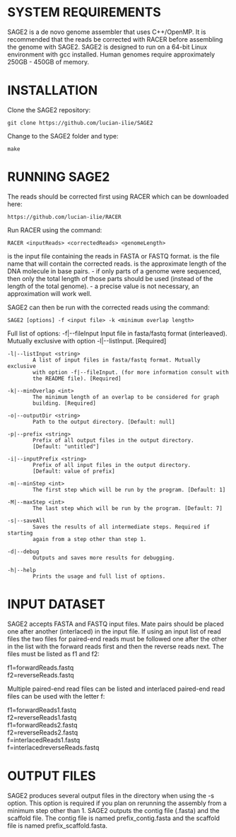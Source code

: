 SYSTEM REQUIREMENTS
=============================================================================
SAGE2 is a de novo genome assembler that uses C++/OpenMP.  It is recommended 
that the reads be corrected with RACER before assembling the genome with SAGE2.
SAGE2 is designed to run on a 64-bit Linux environment with gcc installed. 
Human genomes require approximately 250GB - 450GB of memory.

INSTALLATION
=============================================================================

Clone the SAGE2 repository:

	git clone https://github.com/lucian-ilie/SAGE2

Change to the SAGE2 folder and type:

	make

RUNNING SAGE2
=============================================================================
The reads should be corrected first using RACER which can be downloaded here:

	https://github.com/lucian-ilie/RACER

Run RACER using the command:

	RACER <inputReads> <correctedReads> <genomeLength>

<inputReads> is the input file containing the reads in FASTA or FASTQ format.
<correctedReads> is the file name that will contain the corrected reads.
<genomeLength> is the approximate length of the DNA molecule in base pairs.
	- if only parts of a genome were sequenced, then only the total length of 
	  those parts should be used (instead of the length of the total genome).
	- a precise value is not necessary, an approximation will work well.

SAGE2 can then be run with the corrected reads using the command:

	SAGE2 [options] -f <input file> -k <minimum overlap length>

Full list of options:
	-f|--fileInput <string>
			Input file in fasta/fastq format (interleaved). Mutually
			exclusive with option -l|--listInput. [Required]

	-l|--listInput <string>
			A list of input files in fasta/fastq format. Mutually exclusive
			with option -f|--fileInput. (for more information consult with
			the README file). [Required]

	-k|--minOverlap <int>
			The minimum length of an overlap to be considered for graph
			building. [Required]

	-o|--outputDir <string>
			Path to the output directory. [Default: null]

	-p|--prefix <string>
			Prefix of all output files in the output directory.
			[Default: "untitled"]

	-i|--inputPrefix <string>
			Prefix of all input files in the output directory.
			[Default: value of prefix]

	-m|--minStep <int>
			The first step which will be run by the program. [Default: 1]

	-M|--maxStep <int>
			The last step which will be run by the program. [Default: 7]

	-s|--saveAll
			Saves the results of all intermediate steps. Required if starting
			again from a step other than step 1.

	-d|--debug
			Outputs and saves more results for debugging.

	-h|--help
			Prints the usage and full list of options.


INPUT DATASET
=============================================================================
SAGE2 accepts FASTA and FASTQ input files. Mate pairs should be placed one 
after another (interlaced) in the input file.  If using an input list of read
files the two files for paired-end reads must be followed one after the other
in the list with the forward reads first and then the reverse reads next.  The
files must be listed as f1 and f2:

f1=forwardReads.fastq  
f2=reverseReads.fastq  

Multiple paired-end read files can be listed and interlaced paired-end read 
files can be used with the letter f:

f1=forwardReads1.fastq  
f2=reverseReads1.fastq  
f1=forwardReads2.fastq  
f2=reverseReads2.fastq  
f=interlacedReads1.fastq  
f=interlacedreverseReads.fastq  


OUTPUT FILES
=============================================================================
SAGE2 produces several output files in the directory when using the -s option.
This option is required if you plan on rerunning the assembly from a minimum
step other than 1. SAGE2 outputs the contig file (.fasta) and the scaffold
file.  The contig file is named prefix_contig.fasta and the scaffold file is
named prefix_scaffold.fasta.
